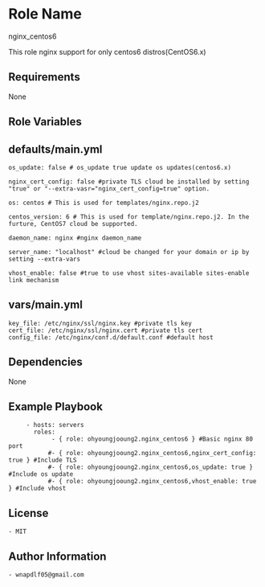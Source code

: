 Role Name
=========
nginx_centos6

This role nginx support for only centos6 distros(CentOS6.x)

Requirements
------------
None

Role Variables
--------------


defaults/main.yml
--------------

    os_update: false # os_update true update os updates(centos6.x)
  
    nginx_cert_config: false #private TLS cloud be installed by setting "true" or "--extra-vasr="nginx_cert_config=true" option.
  
    os: centos # This is used for templates/nginx.repo.j2
  
    centos_version: 6 # This is used for template/nginx.repo.j2. In the furture, CentOS7 cloud be supported.
  
    daemon_name: nginx #nginx daemon_name
  
    server_name: "localhost" #cloud be changed for your domain or ip by setting --extra-vars
 
    vhost_enable: false #true to use vhost sites-available sites-enable link mechanism
vars/main.yml
--------------

    key_file: /etc/nginx/ssl/nginx.key #private tls key
    cert_file: /etc/nginx/ssl/nginx.cert #private tls cert
    config_file: /etc/nginx/conf.d/default.conf #default host


  


Dependencies
------------
  None

Example Playbook
----------------

         - hosts: servers
           roles:
                - { role: ohyoungjooung2.nginx_centos6 } #Basic nginx 80 port
               #- { role: ohyoungjooung2.nginx_centos6,nginx_cert_config: true } #Include TLS
               #- { role: ohyoungjooung2.nginx_centos6,os_update: true } #Include os update
               #- { role: ohyoungjooung2.nginx_centos6,vhost_enable: true } #Include vhost


   
License
-------
    - MIT


Author Information
------------------
  
    - wnapdlf05@gmail.com
